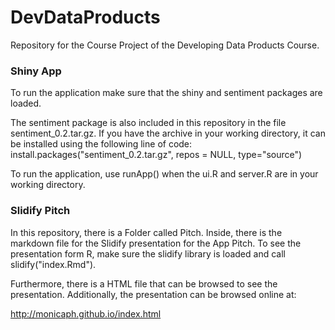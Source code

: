 DevDataProducts
===============

Repository for the Course Project of the Developing Data Products Course.

### Shiny App
To run the application make sure that the shiny and sentiment packages are loaded.

The sentiment package is also included in this repository in the file sentiment_0.2.tar.gz. If you have the archive in your working directory, it can be installed using the following line of code:
install.packages("sentiment_0.2.tar.gz", repos = NULL, type="source")

To run the application, use runApp() when the ui.R and server.R are in your working directory.

### Slidify Pitch
In this repository, there is a Folder called Pitch. Inside, there is the markdown file for the Slidify presentation for the App Pitch. To see the presentation form R, make sure the slidify library is loaded and call slidify("index.Rmd").

Furthermore, there is a HTML file that can be browsed to see the presentation. Additionally, the presentation can be browsed online at:

http://monicaph.github.io/index.html
